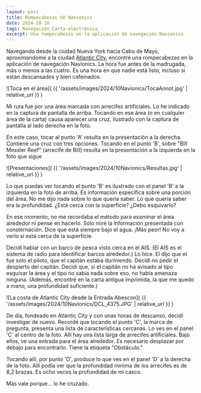 ```yaml
---
layout: post
title: Rompecabezas de Navionics
date: 2024-10-10
tags: Navegación Carta-electrónica
excerpt: Una rompecabezas en la aplicación de navegación Navionics
---
```


Navegando desde la ciudad Nueva York hacia Cabo de Mayo, aproximandome a
la ciudad [Atlantic City][ac], encontré una rompecabezas en la aplicación
de navegación Navionics. La hora fue antes de la madrugada, más o menos a las
cuatro. Es una hora en que nadie está listo, incluso si están descansados y
bien cafeinados.

[ac]: https://es.wikipedia.org/wiki/Atlantic_City_(Nueva_Jersey)

![Toca en el área](
  {{ '/assets/images/2024/10Navionics/TocaAnnot.jpg' | relative_url }}
)

Mi ruta fue por una área marcada con arrecifes artificiales. Lo he indicado
en la captura de pantalla de arriba. Tocando en ese área (o en cualquier área
de la carta) causa aparecer una cruz, ilustrado con la captura de pantalla al
lado derecha en la foto.

En este caso, tocar al punto 'A' resulta en la presentación a la derecha.
Contiene una cruz con tres opciones. Tocando en el punto 'B', sobre "Bill
Messler Reef" (arrecife de Bill) resulta en la presentación a la izquierda en
la foto que sigue

![Presentaciones](
  {{ '/assets/images/2024/10Navionics/Resultas.jpg' | relative_url }}
)

Lo que puedas ver tocando el punto 'B' es ilustrado con el panel 'B' a la
izquierda en la foto de arriba. Es información específica sobre una porción
del área. No me dijo nada sobre lo que quería saber. Lo que quería saber
era la profundidad. ¿Está cerca con la superficie? ¿Debo esquivarlo?

En ese momento, no me recordaba el método para examinar el área alrededor ni
pensé en hacerlo. Sólo miré la información presentada con consternación.
Dice que está siempre bajo el agua. ¡Más peor! No voy a verlo si está cerca
de la superficie.

Decidí hablar con un barco de pesca visto cerca en el AIS. (El AIS es el
sistema de radio para identificar barcos alrededor.) Lo hice. El dijo que
el fue solo el piloto, que el capitán estaba durmiendo. Decidí no pedir el
despierto del capitán. Decidi que, si el capitán no ha avisado al tipo esquivar
la área y el tipo no sabía nada sobre eso, no había amenaza ninguna.
(Además, encontré en la carta antigua imprimida, la que me quedo a mano, una
profundidad suficiente.)

![La costa de Atlantic City desde la Entrada Abescon](
  {{ '/assets/images/2024/10Navionics/DCL_4375.JPG' | relative_url }}
)

De día, fondeado en Atlantic City y con unas horas de descanso, decidí
investigar de nuevo. Recordé que tocando el punto 'C', la marca de pregunta,
presenta una lista de características cercanas. Lo ves en el panel 'C' al
centro de la foto. Allí hay una lista larga de arrecifes artificiales.
Bajo ellos, ve una entrada para el área alrededor.
Es necesario desplazar por debajo para encontrarlo.
Tiene la etiqueta "Obstáculo."

Tocando allí, por punto 'D', produce lo que ves en el panel 'D' a la derecha
de la foto. Allí podía ver que la profundidad mínima de los arrecifes es de 8,2
brazas. Es ocho veces la profundidad de mi casco.

Más vale porque... lo he cruzado.

